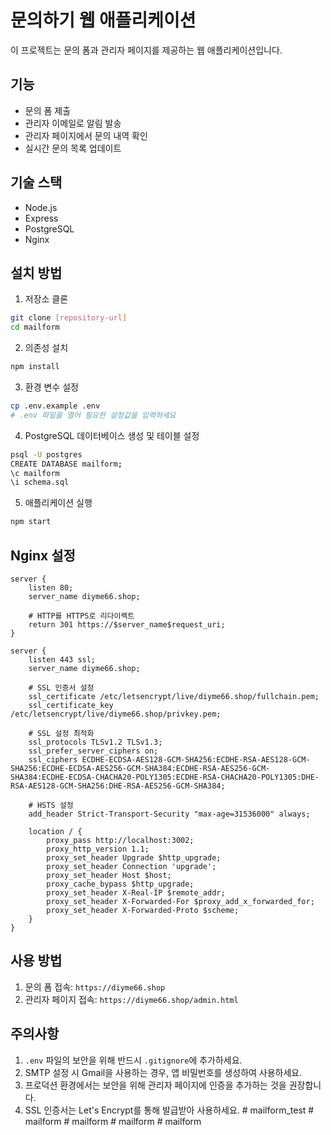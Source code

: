 # 문의하기 웹 애플리케이션

이 프로젝트는 문의 폼과 관리자 페이지를 제공하는 웹 애플리케이션입니다.

## 기능

- 문의 폼 제출
- 관리자 이메일로 알림 발송
- 관리자 페이지에서 문의 내역 확인
- 실시간 문의 목록 업데이트

## 기술 스택

- Node.js
- Express
- PostgreSQL
- Nginx

## 설치 방법

1. 저장소 클론
```bash
git clone [repository-url]
cd mailform
```

2. 의존성 설치
```bash
npm install
```

3. 환경 변수 설정
```bash
cp .env.example .env
# .env 파일을 열어 필요한 설정값을 입력하세요
```

4. PostgreSQL 데이터베이스 생성 및 테이블 설정
```bash
psql -U postgres
CREATE DATABASE mailform;
\c mailform
\i schema.sql
```

5. 애플리케이션 실행
```bash
npm start
```

## Nginx 설정

```nginx
server {
    listen 80;
    server_name diyme66.shop;
    
    # HTTP를 HTTPS로 리다이렉트
    return 301 https://$server_name$request_uri;
}

server {
    listen 443 ssl;
    server_name diyme66.shop;

    # SSL 인증서 설정
    ssl_certificate /etc/letsencrypt/live/diyme66.shop/fullchain.pem;
    ssl_certificate_key /etc/letsencrypt/live/diyme66.shop/privkey.pem;
    
    # SSL 설정 최적화
    ssl_protocols TLSv1.2 TLSv1.3;
    ssl_prefer_server_ciphers on;
    ssl_ciphers ECDHE-ECDSA-AES128-GCM-SHA256:ECDHE-RSA-AES128-GCM-SHA256:ECDHE-ECDSA-AES256-GCM-SHA384:ECDHE-RSA-AES256-GCM-SHA384:ECDHE-ECDSA-CHACHA20-POLY1305:ECDHE-RSA-CHACHA20-POLY1305:DHE-RSA-AES128-GCM-SHA256:DHE-RSA-AES256-GCM-SHA384;
    
    # HSTS 설정
    add_header Strict-Transport-Security "max-age=31536000" always;

    location / {
        proxy_pass http://localhost:3002;
        proxy_http_version 1.1;
        proxy_set_header Upgrade $http_upgrade;
        proxy_set_header Connection 'upgrade';
        proxy_set_header Host $host;
        proxy_cache_bypass $http_upgrade;
        proxy_set_header X-Real-IP $remote_addr;
        proxy_set_header X-Forwarded-For $proxy_add_x_forwarded_for;
        proxy_set_header X-Forwarded-Proto $scheme;
    }
}
```

## 사용 방법

1. 문의 폼 접속: `https://diyme66.shop`
2. 관리자 페이지 접속: `https://diyme66.shop/admin.html`

## 주의사항

1. `.env` 파일의 보안을 위해 반드시 `.gitignore`에 추가하세요.
2. SMTP 설정 시 Gmail을 사용하는 경우, 앱 비밀번호를 생성하여 사용하세요.
3. 프로덕션 환경에서는 보안을 위해 관리자 페이지에 인증을 추가하는 것을 권장합니다.
4. SSL 인증서는 Let's Encrypt를 통해 발급받아 사용하세요. #   m a i l f o r m _ t e s t  
 #   m a i l f o r m  
 #   m a i l f o r m  
 #   m a i l f o r m  
 #   m a i l f o r m  
 